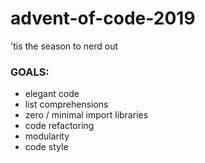 # advent-of-code-2019
'tis the season to nerd out

### GOALS:
* elegant code
* list comprehensions
* zero / minimal import libraries
* code refactoring
* modularity
* code style
